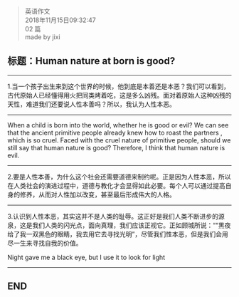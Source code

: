 > 英语作文  
> 2018年11月15日09:32:47         
> 02 篇  
>made by jixi

##  标题：Human nature at born is good?


----------

1.当一个孩子出生来到这个世界的时候，他到底是本善还是本恶？我们可以看到，古代原始人已经懂得用火把同类烤着吃，这是多么凶残。面对着原始人这种凶残的天性，难道我们还要说人性本善吗？所以，我认为人性本恶。


----------
When a child is born into the world, whether he is good or evil? We can see that the ancient primitive people already knew how to roast the partners , which is so cruel. Faced with the cruel nature of primitive people, should we still say that human nature is good? Therefore, I think that human nature is evil.

----------
2.要是人性本善，为什么这个社会还需要道德来制约呢。正是因为人性本恶，所以在人类社会的演进过程中，道德与教化才会显得如此必要。每个人可以通过提高自身的修养，从而对人性加以改变，甚至最后形成伟大的人格。


----------
3.认识到人性本恶，其实这并不是人类的耻辱。这正好是我们人类不断进步的源泉，这是我们人类的闪光点，面向真理，我们应该正视它。正如顾城所说：““黑夜给了我一双黑色的眼睛，我去用它去寻找光明”，尽管我们性本恶，但是我们会用尽一生来寻找自我的价值。

Night gave me a black eye, but I use it to look for light

----------
## END

